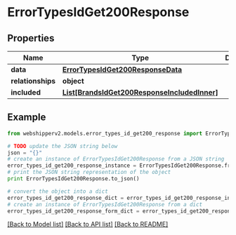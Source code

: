 # ErrorTypesIdGet200Response


## Properties
Name | Type | Description | Notes
------------ | ------------- | ------------- | -------------
**data** | [**ErrorTypesIdGet200ResponseData**](ErrorTypesIdGet200ResponseData.md) |  | [optional] 
**relationships** | **object** |  | [optional] 
**included** | [**List[BrandsIdGet200ResponseIncludedInner]**](BrandsIdGet200ResponseIncludedInner.md) |  | [optional] 

## Example

```python
from webshipperv2.models.error_types_id_get200_response import ErrorTypesIdGet200Response

# TODO update the JSON string below
json = "{}"
# create an instance of ErrorTypesIdGet200Response from a JSON string
error_types_id_get200_response_instance = ErrorTypesIdGet200Response.from_json(json)
# print the JSON string representation of the object
print ErrorTypesIdGet200Response.to_json()

# convert the object into a dict
error_types_id_get200_response_dict = error_types_id_get200_response_instance.to_dict()
# create an instance of ErrorTypesIdGet200Response from a dict
error_types_id_get200_response_form_dict = error_types_id_get200_response.from_dict(error_types_id_get200_response_dict)
```
[[Back to Model list]](../README.md#documentation-for-models) [[Back to API list]](../README.md#documentation-for-api-endpoints) [[Back to README]](../README.md)


